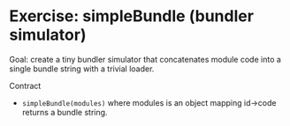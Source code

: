 # Exercise: simpleBundle (bundler simulator)

Goal: create a tiny bundler simulator that concatenates module code into a single bundle string with a trivial loader.

Contract
- `simpleBundle(modules)` where modules is an object mapping id->code returns a bundle string.
